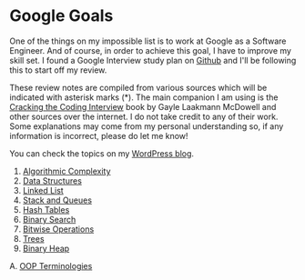 # Google Goals
One of the things on my impossible list is to work at Google as a Software Engineer. And of course, in order to achieve this goal, I have to improve my skill set. I found a Google Interview study plan on [Github](https://github.com/xiewenya/google-interview-university) and I'll be following this to start off my review.

These review notes are compiled from various sources which will be indicated with asterisk marks (*). The main companion I am using is the [Cracking the Coding Interview](http://www.crackingthecodinginterview.com) book by Gayle Laakmann McDowell and other sources over the internet. I do not take credit to any of their work. Some explanations may come from my personal understanding so, if any information is incorrect, please do let me know!

You can check the topics on my [WordPress blog](https://danicanacionales.wordpress.com).

 1. [Algorithmic Complexity](https://danicanacionales.wordpress.com/2019/01/06/01-algorithmic-complexity/)
 2. [Data Structures](https://danicanacionales.wordpress.com/2019/01/06/02-data-structures/)
 3. [Linked List](https://danicanacionales.wordpress.com/2019/01/06/03-linked-list/)
 4. [Stack and Queues](https://danicanacionales.wordpress.com/2019/01/06/04-stack-and-queue/)
 5. [Hash Tables](https://danicanacionales.wordpress.com/2019/01/08/05-hash-table/)
 6. [Binary Search](https://danicanacionales.wordpress.com/2019/01/12/06-binary-search/)
 7. [Bitwise Operations](https://danicanacionales.wordpress.com/2019/01/20/07-bitwise-operations/)
 8. [Trees](https://danicanacionales.wordpress.com/2019/02/02/08-trees/)
 9. [Binary Heap](https://danicanacionales.wordpress.com/2019/02/06/09-binary-heap/)

 A. [OOP Terminologies](https://danicanacionales.wordpress.com/2019/03/30/a-oop-terminologies/)

